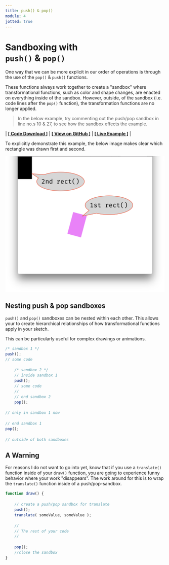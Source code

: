 ```yaml
---
title: push() & pop()
module: 4
jotted: true
---
```


# Sandboxing with<br>`push()` & `pop()`

One way that we can be more explicit in our order of operations is through the use of the `pop()` & `push()` functions.

These functions always work together to create a "sandbox" where transformational functions, such as color and shape changes, are enacted on everything inside of the sandbox. However, outside, of the sandbox (i.e. code lines after the `pop()` function), the transformation functions are no longer applied.

> In the below example, try commenting out the push/pop sandbox in line no.s 10 & 27, to see how the sandbox effects the example.



<div id="jotted-demo-1" class="jotted-theme-stacked"></div>

<script>
    new Jotted(document.querySelector("#jotted-demo-1"), {
    files: [
        {
            type: "js",
            hide: false,
            url:"https://raw.githubusercontent.com/Montana-Media-Arts/120_CreativeCoding/master/lecture_code/04/15_push_pop_01/sketch.js"
        },
        {
            type: "html",
            hide: true,
            url:"../../../p5_resources/index.html"
        }
    ],
    showBlank: false,
    showResult: true,
    plugins: [
        { name: 'ace', options: { "maxLines": 50 } },
        // { name: 'console', options: { autoClear: true } },
    ]
});
</script>

| [**[ Code Download ]**](https://github.com/Montana-Media-Arts/120_CreativeCoding/raw/master/lecture_code/04/15_push_pop_01/15_push_pop_01.zip) | [**[ View on GitHub ]**](https://github.com/Montana-Media-Arts/120_CreativeCoding/raw/master/lecture_code/04/15_push_pop_01/) | [**[ Live Example ]**](https://montana-media-arts.github.io/120_CreativeCoding/lecture_code/04/15_push_pop_01/) |

To explicitly demonstrate this example, the below image makes clear which rectangle was drawn first and second.

![Two rectangles, using push and pop](../imgs/push-pop-1.png "two rectangles, demonstrating push() and pop() to create sandboxes for transformational functions.")

## Nesting push & pop sandboxes

`push()` and `pop()` sandboxes can be nested within each other. This allows your to create hierarchical relationships of how transformational functions apply in your sketch.

This can be particularly useful for complex drawings or animations.

```js
/* sandbox 1 */
push();
// some code

    /* sandbox 2 */
    // inside sandbox 1
    push();
    // some code
    //
    // end sandbox 2
    pop();

// only in sandbox 1 now

// end sandbox 1
pop();

// outside of both sandboxes
```



## A Warning

For reasons I do not want to go into yet, know that if you use a `translate()` function inside of your `draw()` function, you are going to experience funny behavior where your work "disappears". The work around for this is to wrap the `translate()` function inside of a push/pop-sandbox.

```js
function draw() {

    // create a push/pop sandbox for translate
    push();
    translate( someValue, someValue );

    //
    // The rest of your code
    //

    pop();
    //close the sandbox
}
```
